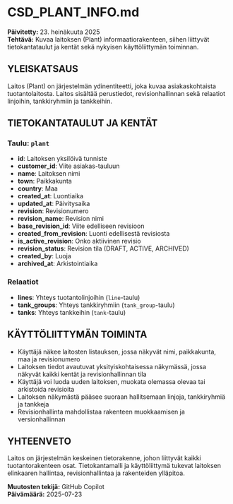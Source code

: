 # CSD_PLANT_INFO.md

**Päivitetty:** 23. heinäkuuta 2025  
**Tehtävä:** Kuvaa laitoksen (Plant) informaatiorakenteen, siihen liittyvät tietokantataulut ja kentät sekä nykyisen käyttöliittymän toiminnan.

## YLEISKATSAUS

Laitos (Plant) on järjestelmän ydinentiteetti, joka kuvaa asiakaskohtaista tuotantolaitosta. Laitos sisältää perustiedot, revisionhallinnan sekä relaatiot linjoihin, tankkiryhmiin ja tankkeihin.

## TIETOKANTATAULUT JA KENTÄT

### Taulu: `plant`
- **id**: Laitoksen yksilöivä tunniste
- **customer_id**: Viite asiakas-tauluun
- **name**: Laitoksen nimi
- **town**: Paikkakunta
- **country**: Maa
- **created_at**: Luontiaika
- **updated_at**: Päivitysaika
- **revision**: Revisionumero
- **revision_name**: Revision nimi
- **base_revision_id**: Viite edelliseen revisioon
- **created_from_revision**: Luonti edellisestä revisiosta
- **is_active_revision**: Onko aktiivinen revisio
- **revision_status**: Revision tila (DRAFT, ACTIVE, ARCHIVED)
- **created_by**: Luoja
- **archived_at**: Arkistointiaika

### Relaatiot
- **lines**: Yhteys tuotantolinjoihin (`line`-taulu)
- **tank_groups**: Yhteys tankkiryhmiin (`tank_group`-taulu)
- **tanks**: Yhteys tankkeihin (`tank`-taulu)

## KÄYTTÖLIITTYMÄN TOIMINTA

- Käyttäjä näkee laitosten listauksen, jossa näkyvät nimi, paikkakunta, maa ja revisionumero
- Laitoksen tiedot avautuvat yksityiskohtaisessa näkymässä, jossa näkyvät kaikki kentät ja revisionhallinnan tila
- Käyttäjä voi luoda uuden laitoksen, muokata olemassa olevaa tai arkistoida revisioita
- Laitoksen näkymästä pääsee suoraan hallitsemaan linjoja, tankkiryhmiä ja tankkeja
- Revisionhallinta mahdollistaa rakenteen muokkaamisen ja versionhallinnan

## YHTEENVETO

Laitos on järjestelmän keskeinen tietorakenne, johon liittyvät kaikki tuotantorakenteen osat. Tietokantamalli ja käyttöliittymä tukevat laitoksen elinkaaren hallintaa, revisionhallintaa ja rakenteiden ylläpitoa.

**Muutosten tekijä:** GitHub Copilot  
**Päivämäärä:** 2025-07-23
